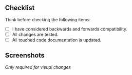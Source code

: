 <!---
* Describe your changes in a bulleted list.
* Identify and justify breaking changes.
--->

## Checklist

Think before checking the following items:

- [ ] I have considered backwards and forwards compatibility.
- [ ] All changes are tested.
- [ ] All touched code documentation is updated.

## Screenshots

_Only required for visual changes_
